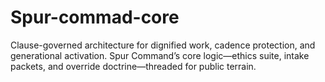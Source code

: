 # Spur-commad-core
Clause-governed architecture for dignified work, cadence protection, and generational activation. Spur Command’s core logic—ethics suite, intake packets, and override doctrine—threaded for public terrain.
